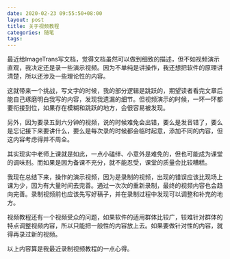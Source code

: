 ```yaml
---
date: 2020-02-23 09:55:50+08:00
layout: post
title: 关于视频教程
categories: 随笔
tags: 
---
```


最近给ImageTrans写文档，觉得文档虽然可以做到细致的描述，但不如视频演示直观，我决定还是录一些演示视频。因为不单纯是讲操作，我还想把软件的原理讲清楚，所以还涉及一些理论性的内容。

这就带来一个挑战，写文字的时候，我的部分逻辑是跳跃的，期望读者看完文章后能自己琢磨明白我写的内容，发现我遗漏的细节。但视频演示的时候，一环一环都要衔接到位，如果存在模糊和跳跃的地方，会很容易被发现。

另外，因为要录五到六分钟的视频，说的时候难免会出错，要么是发音错了，要么是忘记接下来要讲什么，要么是每次录的时候都会临时起意，添加不同的内容，但这内容考虑得并不周全。

其实现实中老师上课就是如此，一点小磕绊、小意外是难免的，但也可能成为课堂的调味剂。而如果是因为备课不充分，就不能忍受，课堂的质量会比较糟糕。

我现在总结下来，操作的演示视频，因为是录制的视频，出现的错误应该比现场上课为少，因为有大量时间去完善。通过一次次的重新录制，最终的视频内容也会趋向完善。录制视频前也应该先写好稿子，并在录制过程中发现可以调整和补充的地方。

视频教程还有一个视频受众的问题，如果软件的适用群体比较广，较难针对群体的特点调整视频内容，所以只能把一般性的内容放上去。如果要做针对性的内容，就得再录过新的视频。

以上内容算是我最近录制视频教程的一点心得。
